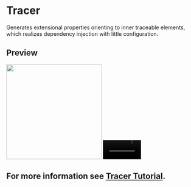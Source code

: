 # Tracer
Generates extensional properties orienting to inner traceable elements, which realizes dependency injection with little configuration.

## Preview
<img src=https://user-images.githubusercontent.com/57835556/221339110-9b2fd543-77c2-46f1-ac66-9b5076ecffed.png width=250/>
<video src=https://user-images.githubusercontent.
com/57835556/221339299-d71d86e7-f802-420f-8dd3-490ce9cd35af.mp4 width=100></video>

## For more information see [Tracer Tutorial](https://apollokwok.github.io/TracerTutorial/setup).